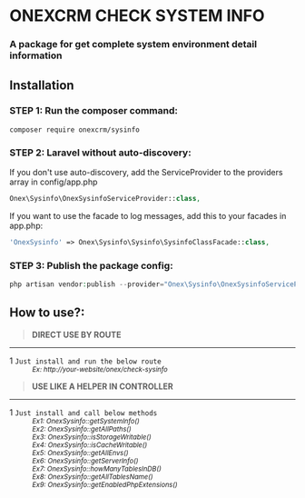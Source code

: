 # ONEXCRM CHECK SYSTEM INFO

### A package for get complete system environment detail information

## Installation

### STEP 1: Run the composer command:

```shell
composer require onexcrm/sysinfo
```

### STEP 2: Laravel without auto-discovery:

If you don't use auto-discovery, add the ServiceProvider to the providers array in config/app.php

```php
Onex\Sysinfo\OnexSysinfoServiceProvider::class,
```

If you want to use the facade to log messages, add this to your facades in app.php:

```php
'OnexSysinfo' => Onex\Sysinfo\Sysinfo\SysinfoClassFacade::class,
```

### STEP 3: Publish the package config:

```php
php artisan vendor:publish --provider="Onex\Sysinfo\OnexSysinfoServiceProvider" --force
```

## How to use?:

> **DIRECT USE BY ROUTE**
---
<dl>
  <dt>1 <code>Just install and run the below route </span></code></dt>
  <dd><small><i>Ex: http://your-website/onex/check-sysinfo</i></small></dd>
</dl>

> **USE LIKE A HELPER IN CONTROLLER**
---
<dl>
  <dt>1 <code>Just install and call below methods </span></code></dt>
  <dd><small><i>Ex1: OnexSysinfo::getSystemInfo()</i></small></dd>
  <dd><small><i>Ex2: OnexSysinfo::getAllPaths()</i></small></dd>
  <dd><small><i>Ex3: OnexSysinfo::isStorageWritable()</i></small></dd>
  <dd><small><i>Ex4: OnexSysinfo::isCacheWritable()</i></small></dd>
  <dd><small><i>Ex5: OnexSysinfo::getAllEnvs()</i></small></dd>
  <dd><small><i>Ex6: OnexSysinfo::getServerInfo()</i></small></dd>
  <dd><small><i>Ex7: OnexSysinfo::howManyTablesInDB()</i></small></dd>
  <dd><small><i>Ex8: OnexSysinfo::getAllTablesName()</i></small></dd>
  <dd><small><i>Ex9: OnexSysinfo::getEnabledPhpExtensions()</i></small></dd>
</dl>